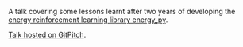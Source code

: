 A talk covering some lessons learnt after two years of developing the [energy reinforcement learning library energy_py](https://github.com/ADGEfficiency/energy_py).

[Talk hosted on GitPitch](https://gitpitch.com/ADGEfficiency/energy-py-talk#/).

